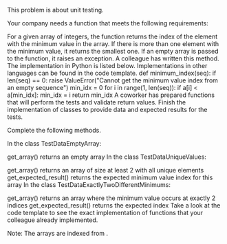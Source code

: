 This problem is about unit testing.

Your company needs a function that meets the following requirements:

For a given array of integers, the function returns the index of the element with the minimum value in the array. If there is more than one element with the minimum value, it returns the smallest one.
If an empty array is passed to the function, it raises an exception. A colleague has written this method. The implementation in Python is listed below. Implementations in other languages can be found in the code template.
def minimum_index(seq):
if len(seq) == 0:
raise ValueError("Cannot get the minimum value index from an empty sequence")
min_idx = 0
for i in range(1, len(seq)):
if a[i] < a[min_idx]:
min_idx = i
return min_idx
A coworker has prepared functions that will perform the tests and validate return values. Finish the implementation of classes to provide data and expected results for the tests.

Complete the following methods.

In the class TestDataEmptyArray:

get_array() returns an empty array
In the class TestDataUniqueValues:

get_array() returns an array of size at least 2 with all unique elements
get_expected_result() returns the expected minimum value index for this array
In the class TestDataExactlyTwoDifferentMinimums:

get_array() returns an array where the minimum value occurs at exactly 2 indices
get_expected_result() returns the expected index
Take a look at the code template to see the exact implementation of functions that your colleague already implemented.

Note: The arrays are indexed from .
